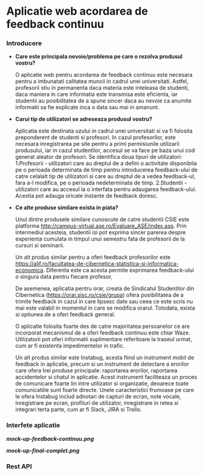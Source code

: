 # Aplicatie web acordarea de feedback continuu

### Introducere

- **Care este principala nevoie/problema pe care o rezolva produsul vostru?**

	O aplicatie web pentru acordarea de feedback continuu este necesara pentru a imbunatati calitatea muncii in cadrul unei universitati. Astfel, profesorii stiu in permanenta daca materia este inteleasa de studenti, daca maniera in care informatia este transmisa este eficienta, iar studentii au posibilitatea de a spune sincer daca au nevoie ca anumite informatii sa fie explicate inca o data sau mai in amanunt. 

- **Carui tip de utilizatori se adreseaza produsul vostru?**

	Aplicatia este destinata uzului in cadrul unei universitati si va fi folosita preponderent de studenti si profesori. In cazul profesorilor, este necesara inregistrarea pe site pentru a primi permisiunile utilizarii produsului, iar in cazul studentilor, accesul se va face pe baza unui cod generat aleator de profesori. Se identifica doua tipuri de utilizatori:
	1.Profesorii - utilizatori care au dreptul de a defini o activitate disponibila pe o perioada determinata de timp pentru introducerea feedback-ului de catre celalalt tip de utilizatori si care au dreptul de a vedea feedback-ul, fara a-l modifica, pe o perioada nedeterminata de timp.
	2.Studentii - utilizatori care au accesul la o interfata pentru adaugarea feedback-ului. Acestia pot adauga oricate instante de feedback doresc.


- **Ce alte produse similare exista in piata?**

	Unul dintre produsele similare cunoscute de catre studentii CSIE este platforma http://campus-virtual.ase.ro/Evaluare_ASE/index.asp. Prin intermediul acesteia, studentii isi pot exprima sincer parerea despre experienta cumulata in timpul unui semestru fata de profesorii de la cursuri si seminarii.

	Un alt produs similar pentru a oferi feedback profesorilor este https://alif.ro/facultatea-de-cibernetica-statistica-si-informatica-economica. Diferenta este ca acesta permite exprimarea feedback-ului o singura data pentru fiecare profesor.

	De asemenea, aplicatia pentru orar, creata de Sindicatul Studentilor din Cibernetica (https://orar.sisc.ro/csie/grupa) ofera posibilitatea de a trimite feedback in cazul in care lipsesc date sau ceea ce este scris nu mai este valabil in momentul in care se modifica orarul. Totodata, exista si optiunea de a oferi feedback general.

	O aplicatie folosita foarte des de catre majoritatea persoanelor ce are incorporat mecanismul de a oferi feedback continuu este chiar Waze. Utilizatorii pot oferi informatii suplimentare referitoare la traseul urmat, cum ar fi existenta impedimentelor in trafic.

	Un alt produs similar este Instabug, acesta fiind un instrument mobil de feedback in aplicatie, precum si un instrument de detectare a erorilor care ofera trei produse principale: raportarea erorilor, raportarea accidentelor si chatul in aplicatie. Acest instrument faciliteaza un proces de comunicare foarte lin intre utilizator si organizatie, deoarece toate comunicatiile sunt foarte directe. Unele caracteristici frumoase pe care le ofera Instabug includ adnotari de capturi de ecran, note vocale, inregistrare pe ecran, profiluri de utilizator, inregistrare in retea si integrari terta parte, cum ar fi Slack, JIRA si Trello.


### Interfete aplicatie

***mock-up-feedback-continuu.png***

***mock-up-final-complet.png***


### Rest API

